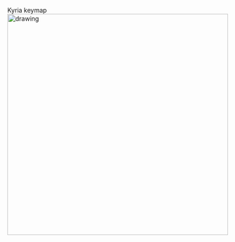 Kyria keymap
<img src="https://user-images.githubusercontent.com/1384547/132745670-abdf16f8-488b-4c6e-a9ee-b5b259b1f638.jpg" alt="drawing" width="500"/>
